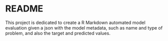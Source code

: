 # README

This project is dedicated to create a R Markdown automated model evaluation given a json with the model metadata, such as name and type of problem, and also the target and predicted values.
